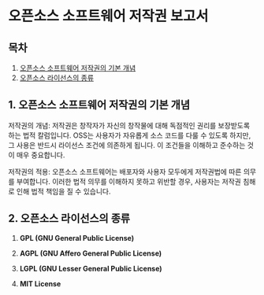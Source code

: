 # 오픈소스 소프트웨어 저작권 보고서

## 목차
1. [오픈소스 소프트웨어 저작권의 기본 개념](#1-오픈소스-소프트웨어-저작권의-기본-개념)
2. [오픈소스 라이선스의 종류](#2-오픈소스-라이선스의-종류)

## 1. 오픈소스 소프트웨어 저작권의 기본 개념
저작권의 개념: 저작권은 창작자가 자신의 창작물에 대해 독점적인 권리를 보장받도록 하는 법적 칼럼입니다. OSS는 사용자가 자유롭게 소스 코드를 다룰 수 있도록 하지만, 그 사용은 반드시 라이선스 조건에 의존하게 됩니다. 이 조건들을 이해하고 준수하는 것이 매우 중요합니다.

저작권의 적용: 오픈소스 소프트웨어는 배포자와 사용자 모두에게 저작권법에 따른 의무를 부여합니다. 이러한 법적 의무를 이해하지 못하고 위반할 경우, 사용자는 저작권 침해로 인해 법적 책임을 질 수 있습니다.

## 2. 오픈소스 라이선스의 종류
1. **GPL (GNU General Public License)**

2. **AGPL (GNU Affero General Public License)**

3. **LGPL (GNU Lesser General Public License)**

4. **MIT License**
